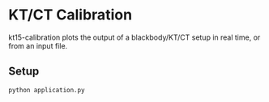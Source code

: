# KT/CT Calibration

kt15-calibration plots the output of a blackbody/KT/CT setup in real time, or from an input file.

## Setup
```
python application.py
```
